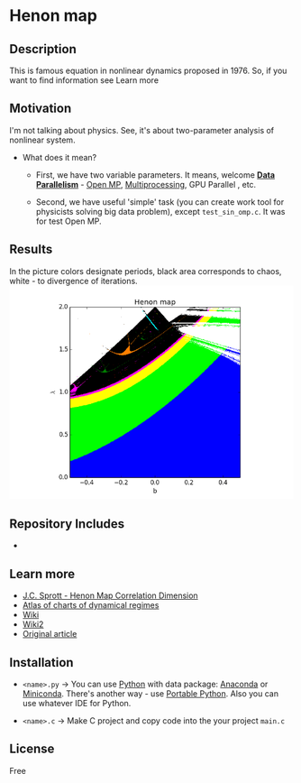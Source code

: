 # Henon map

## Description

This is famous equation in nonlinear dynamics proposed in 1976. So, if you want to find information see Learn more

## Motivation

I'm not talking about physics. See, it's about two-parameter analysis of nonlinear system. 
+ What does it mean? 
  + First, we have two variable parameters. It means, welcome [**Data Parallelism**](https://en.wikipedia.org/wiki/Data_parallelism) - 
  [Open MP](https://en.wikipedia.org/wiki/OpenMP), [Multiprocessing](https://docs.python.org/2/library/multiprocessing.html), GPU Parallel , etc.
 
  + Second, we have useful 'simple' task (you can create work tool for physicists solving big data problem), 
  except `test_sin_omp.c`. It was for test Open MP.


## Results

In the picture colors designate periods, 
black area corresponds to chaos, white - to divergence of iterations.
![](images/henon-map.png)

## Repository Includes

+ 

## Learn more

- [J.C. Sprott - Henon Map Correlation Dimension](http://sprott.physics.wisc.edu/chaos/henongp.htm)
- [Atlas of charts of dynamical regimes](http://sgtnd.narod.ru/science/atlas/eng/index.htm)
- [Wiki](https://en.wikipedia.org/wiki/H%C3%A9non_map)
- [Wiki2](https://wiki2.org/en/H%C3%A9non_map)
- [Original article](doc/Henon1976)

## Installation

+ `<name>.py` -> You can use [Python](https://www.python.org/) with data package: [Anaconda](https://www.anaconda.com/) or [Miniconda](https://conda.io/miniconda).
There's another way - use [Portable Python](http://portablepython.com/). Also you can use whatever IDE for Python.

+ `<name>.c` -> Make C project and copy code into the your project `main.c`

## License

Free